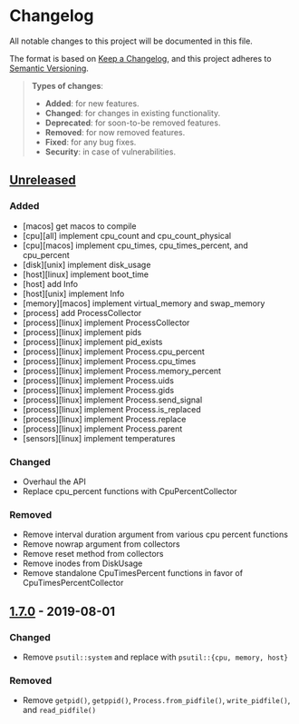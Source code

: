 # Changelog
All notable changes to this project will be documented in this file.

The format is based on [Keep a Changelog](https://keepachangelog.com/en/1.0.0/),
and this project adheres to [Semantic Versioning](https://semver.org/spec/v2.0.0.html).

> **Types of changes**:
>
> - **Added**: for new features.
> - **Changed**: for changes in existing functionality.
> - **Deprecated**: for soon-to-be removed features.
> - **Removed**: for now removed features.
> - **Fixed**: for any bug fixes.
> - **Security**: in case of vulnerabilities.

## [Unreleased]

### Added

- [macos] get macos to compile
- [cpu][all] implement cpu_count and cpu_count_physical
- [cpu][macos] implement cpu_times, cpu_times_percent, and cpu_percent
- [disk][unix] implement disk_usage
- [host][linux] implement boot_time
- [host] add Info
- [host][unix] implement Info
- [memory][macos] implement virtual_memory and swap_memory
- [process] add ProcessCollector
- [process][linux] implement ProcessCollector
- [process][linux] implement pids
- [process][linux] implement pid_exists
- [process][linux] implement Process.cpu_percent
- [process][linux] implement Process.cpu_times
- [process][linux] implement Process.memory_percent
- [process][linux] implement Process.uids
- [process][linux] implement Process.gids
- [process][linux] implement Process.send_signal
- [process][linux] implement Process.is_replaced
- [process][linux] implement Process.replace
- [process][linux] implement Process.parent
- [sensors][linux] implement temperatures

### Changed

- Overhaul the API
- Replace cpu_percent functions with CpuPercentCollector

### Removed

- Remove interval duration argument from various cpu percent functions
- Remove nowrap argument from collectors
- Remove reset method from collectors
- Remove inodes from DiskUsage
- Remove standalone CpuTimesPercent functions in favor of CpuTimesPercentCollector

## [1.7.0] - 2019-08-01

### Changed

- Remove `psutil::system` and replace with `psutil::{cpu, memory, host}`

### Removed

- Remove `getpid()`, `getppid()`, `Process.from_pidfile()`, `write_pidfile()`, and `read_pidfile()`

[Unreleased]: https://github.com/borntyping/rust-psutil/compare/v1.7.0...HEAD
[1.7.0]: https://github.com/borntyping/rust-psutil/compare/v1.6.0...v1.7.0
